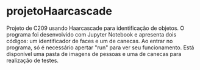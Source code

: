 # projetoHaarcascade
Projeto de C209 usando Haarcascade para identificação de objetos.
O programa foi desenvolvido com Jupyter Notebook e apresenta dois códigos: um identificador de faces e um de canecas.
Ao entrar no programa, só é necessário apertar "run" para ver seu funcionamento.
Está disponível uma pasta de imagens de pessoas e uma de canecas para realização de testes.

